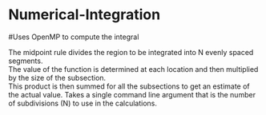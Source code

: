 # Numerical-Integration
#Uses OpenMP to compute the integral

The midpoint rule divides the region to be integrated into N evenly spaced segments.  
The value of the function is determined at each location and then multiplied by the size of the subsection.  
This product is then summed for all the subsections to get an estimate of the actual value.
Takes a single command line argument that is the number of subdivisions (N) to use in 
the calculations.
